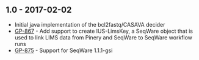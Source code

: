 ## 1.0 - 2017-02-02
- Initial java implementation of the bcl2fastq/CASAVA decider
- [GP-867](https://jira.oicr.on.ca/browse/GP-867) - Add support to create IUS-LimsKey, a SeqWare object that is used to link LIMS data from Pinery and SeqWare to SeqWare workflow runs
- [GP-875](https://jira.oicr.on.ca/browse/GP-875) - Support for SeqWare 1.1.1-gsi
